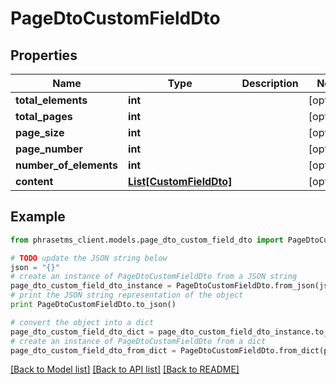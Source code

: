 # PageDtoCustomFieldDto

## Properties

| Name                   | Type                                          | Description | Notes      |
| ---------------------- | --------------------------------------------- | ----------- | ---------- |
| **total_elements**     | **int**                                       |             | [optional] |
| **total_pages**        | **int**                                       |             | [optional] |
| **page_size**          | **int**                                       |             | [optional] |
| **page_number**        | **int**                                       |             | [optional] |
| **number_of_elements** | **int**                                       |             | [optional] |
| **content**            | [**List[CustomFieldDto]**](CustomFieldDto.md) |             | [optional] |

## Example

```python
from phrasetms_client.models.page_dto_custom_field_dto import PageDtoCustomFieldDto

# TODO update the JSON string below
json = "{}"
# create an instance of PageDtoCustomFieldDto from a JSON string
page_dto_custom_field_dto_instance = PageDtoCustomFieldDto.from_json(json)
# print the JSON string representation of the object
print PageDtoCustomFieldDto.to_json()

# convert the object into a dict
page_dto_custom_field_dto_dict = page_dto_custom_field_dto_instance.to_dict()
# create an instance of PageDtoCustomFieldDto from a dict
page_dto_custom_field_dto_from_dict = PageDtoCustomFieldDto.from_dict(page_dto_custom_field_dto_dict)
```

[[Back to Model list]](../README.md#documentation-for-models) [[Back to API list]](../README.md#documentation-for-api-endpoints) [[Back to README]](../README.md)
